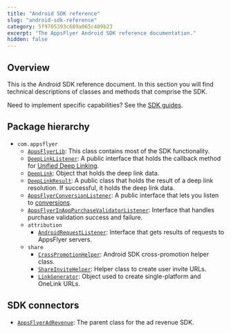 ```yaml
---
title: "Android SDK reference"
slug: "android-sdk-reference"
category: 5f9705393c689a065c409b23
excerpt: "The AppsFlyer Android SDK reference documentation."
hidden: false
---
```

## Overview
This is the Android SDK reference document. In this section you will find technical descriptions of classes and methods that comprise the SDK.

Need to implement specific capabilities? See the [SDK guides](doc:android-sdk).

## Package hierarchy
 * `com.appsflyer`
    * [`AppsFlyerLib`](doc:android-sdk-reference-appsflyerlib): This class contains most of the SDK functionality.
    * [`DeepLinkListener`](doc:android-sdk-reference-deeplinklistener): A public interface that holds the callback method for [Unified Deep Linking](https://dev.appsflyer.com/hc/docs/unified-deep-linking-udl).
    * [`DeepLink`](doc:android-sdk-reference-deeplink): Object that holds the deep link data.
    * [`DeepLinkResult`](doc:android-sdk-reference-deeplinkresult): A public class that holds the result of a deep link resolution. If successful, it holds the deep link data.
    * [`AppsFlyerConversionListener`](doc:android-sdk-reference-appsflyerconversionlistener): A public interface that lets you listen to [conversions](https://dev.appsflyer.com/hc/docs/conversion-data-android).
    * [`AppsFlyerInAppPurchaseValidatorListener`](doc:android-sdk-reference-appsflyerinapppurchasevalidatorlistener): Interface that handles purchase validation success and failure.
    * `attribution`
      * [`AndroidRequestListener`](doc:android-sdk-reference-appsflyerrequestlistener): Interface that gets results of requests to AppsFlyer servers.
    * `share`
      * [`CrossPromotionHelper`](doc:android-sdk-reference-sharecrosspromotionhelper): Android SDK cross-promotion helper class.
      * [`ShareInviteHelper`](doc:android-sdk-reference-shareinvitehelper): Helper class to create user invite URLs.
      * [`LinkGenerator`](doc:android-sdk-reference-linkgenerator): Object used to create single-platform and OneLink URLs.

## SDK connectors
 * [`AppsFlyerAdRevenue`](https://dev.appsflyer.com/hc/docs/appsflyeradrevenue): The parent class for the ad revenue SDK.